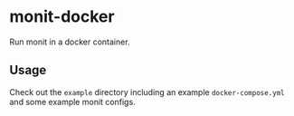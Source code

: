 # monit-docker

Run monit in a docker container.

## Usage

Check out the `example` directory including an example `docker-compose.yml` and some example monit configs.
